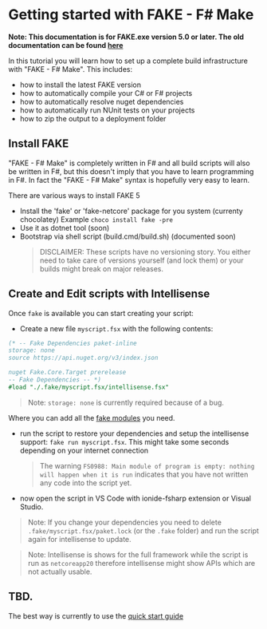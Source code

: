 # Getting started with FAKE - F# Make

**Note:  This documentation is for FAKE.exe version 5.0 or later. The old documentation can be found [here](legacy-gettingstarted.html)**

In this tutorial you will learn how to set up a complete build infrastructure with "FAKE - F# Make". This includes:

* how to install the latest FAKE version
* how to automatically compile your C# or F# projects
* how to automatically resolve nuget dependencies
* how to automatically run NUnit tests on your projects
* how to zip the output to a deployment folder

## Install FAKE

"FAKE - F# Make" is completely written in F# and all build scripts will also be written in F#, but this doesn't imply that you have to learn programming in F#. In fact the "FAKE - F# Make" syntax is hopefully very easy to learn.

There are various ways to install FAKE 5

- Install the 'fake' or 'fake-netcore' package for you system (currenty chocolatey)
  Example `choco install fake -pre`
- Use it as dotnet tool (soon)
- Bootstrap via shell script (build.cmd/build.sh) (documented soon)
  > DISCLAIMER: These scripts have no versioning story. You either need to take care of versions yourself (and lock them) or your builds might break on major releases.

## Create and Edit scripts with Intellisense

Once `fake` is available you can start creating your script:

- Create a new file `myscript.fsx` with the following contents:

```fsharp
(* -- Fake Dependencies paket-inline
storage: none
source https://api.nuget.org/v3/index.json

nuget Fake.Core.Target prerelease
-- Fake Dependencies -- *)
#load "./.fake/myscript.fsx/intellisense.fsx"
```

> Note: `storage: none` is currently required because of a bug.

Where you can add all the [fake modules](fake-fake5-modules.html) you need.

- run the script to restore your dependencies and setup the intellisense support: `fake run myscript.fsx`.
  This might take some seconds depending on your internet connection

  > The warning `FS0988: Main module of program is empty: nothing will happen when it is run` indicates that you have not written any code into the script yet.

- now open the script in VS Code with ionide-fsharp extension or Visual Studio.

> Note: If you change your dependencies you need to delete `.fake/myscript.fsx/paket.lock` (or the `.fake` folder) and run the script again for intellisense to update.

> Note: Intellisense is shows for the full framework while the script is run as `netcoreapp20` therefore intellisense might show APIs which are not actually usable.

## TBD.

The best way is currently to use the [quick start guide](fake-dotnetcore.html)